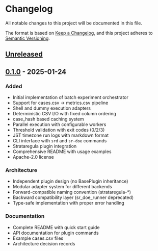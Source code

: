 # Changelog

All notable changes to this project will be documented in this file.

The format is based on [Keep a Changelog](https://keepachangelog.com/en/1.0.0/),
and this project adheres to [Semantic Versioning](https://semver.org/spec/v2.0.0.html).

## [Unreleased]

## [0.1.0] - 2025-01-24

### Added
- Initial implementation of batch experiment orchestrator
- Support for cases.csv → metrics.csv pipeline
- Shell and dummy execution adapters
- Deterministic CSV I/O with fixed column ordering
- case_hash based caching system
- Parallel execution with configurable workers
- Threshold validation with exit codes (0/2/3)
- JST timezone run logs with markdown format
- CLI interface with `srd` and `sr-doe` commands
- Strataregula plugin integration
- Comprehensive README with usage examples
- Apache-2.0 license

### Architecture
- Independent plugin design (no BasePlugin inheritance)
- Modular adapter system for different backends
- Forward-compatible naming convention (strataregula-*)
- Backward compatibility layer (sr_doe_runner deprecated)
- Type-safe implementation with proper error handling

### Documentation
- Complete README with quick start guide
- API documentation for plugin commands
- Example cases.csv files
- Architecture decision records

[Unreleased]: https://github.com/unizontech/strataregula-doe-runner/compare/v0.1.0...HEAD
[0.1.0]: https://github.com/unizontech/strataregula-doe-runner/releases/tag/v0.1.0